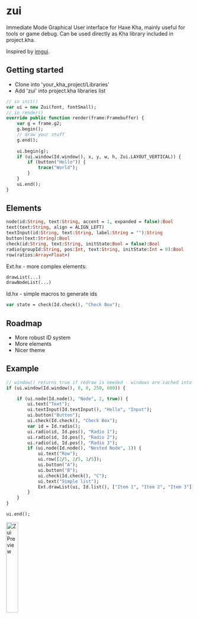 # zui

Immediate Mode Graphical User interface for Haxe Kha, mainly useful for tools or game debug. Can be used directly as Kha library included in project.kha.  

Inspired by [imgui](https://github.com/ocornut/imgui).

## Getting started
- Clone into 'your_kha_project/Libraries'
- Add 'zui' into project.kha libraries list
``` hx
// in init()
var ui = new Zui(font, fontSmall);
// in render()
override public function render(frame:Framebuffer) {
    var g = frame.g2;
    g.begin();
    // draw your stuff
    g.end();
    
    ui.begin(g);
    if (ui.window(Id.window(), x, y, w, h, Zui.LAYOUT_VERTICAL)) {
        if (button("Hello")) {
            trace("World");
        }
    }
    ui.end();
}
```

## Elements
``` hx
node(id:String, text:String, accent = 1, expanded = false):Bool
text(text:String, align = ALIGN_LEFT)
textInput(id:String, text:String, label:String = ""):String
button(text:String):Bool
check(id:String, text:String, initState:Bool = false):Bool
radio(groupId:String, pos:Int, text:String, initState:Int = 0):Bool
row(ratios:Array<Float>)
```

Ext.hx - more complex elements:
``` hx
drawList(...)
drawNodeList(...)
```

Id.hx - simple macros to generate ids
``` hx
var state = check(Id.check(), "Check Box");
```

## Roadmap
- More robust ID system
- More elements
- Nicer theme

## Example

``` hx
// window() returns true if redraw is needed - windows are cached into textures
if (ui.window(Id.window(), 0, 0, 250, 600)) {

    if (ui.node(Id.node(), "Node", 2, true)) {
        ui.text("Text");
        ui.textInput(Id.textInput(), "Hello", "Input");
        ui.button("Button");
        ui.check(Id.check(), "Check Box");
        var id = Id.radio();
        ui.radio(id, Id.pos(), "Radio 1");
        ui.radio(id, Id.pos(), "Radio 2");
        ui.radio(id, Id.pos(), "Radio 3");
        if (ui.node(Id.node(), "Nested Node", 1)) {
            ui.text("Row");
            ui.row([2/5, 2/5, 1/5]);
            ui.button("A");
            ui.button("B");
            ui.check(Id.check(), "C");
            ui.text("Simple list");
            Ext.drawList(ui, Id.list(), ["Item 1", "Item 2", "Item 3"]);
        }
    }
}

ui.end();
```

<img src="https://raw.githubusercontent.com/luboslenco/zui/master/zui.png" alt="Zui Preview" width="25%"/>
